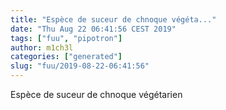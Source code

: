 ```yaml
---
title: "Espèce de suceur de chnoque végéta..."
date: "Thu Aug 22 06:41:56 CEST 2019"
tags: ["fuu", "pipotron"]
author: m1ch3l
categories: ["generated"]
slug: "fuu/2019-08-22-06:41:56"
---
```


Espèce de suceur de chnoque végétarien
